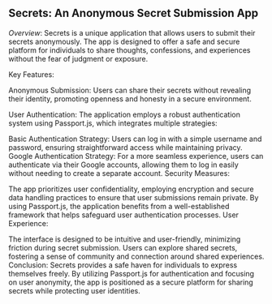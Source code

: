 
## Secrets: An Anonymous Secret Submission App
*Overview*:
Secrets is a unique application that allows users to submit their secrets anonymously. The app is designed to offer a safe and secure platform for individuals to share thoughts, confessions, and experiences without the fear of judgment or exposure.

Key Features:

Anonymous Submission: Users can share their secrets without revealing their identity, promoting openness and honesty in a secure environment.

User Authentication: The application employs a robust authentication system using Passport.js, which integrates multiple strategies:

Basic Authentication Strategy: Users can log in with a simple username and password, ensuring straightforward access while maintaining privacy.
Google Authentication Strategy: For a more seamless experience, users can authenticate via their Google accounts, allowing them to log in easily without needing to create a separate account.
Security Measures:

The app prioritizes user confidentiality, employing encryption and secure data handling practices to ensure that user submissions remain private.
By using Passport.js, the application benefits from a well-established framework that helps safeguard user authentication processes.
User Experience:

The interface is designed to be intuitive and user-friendly, minimizing friction during secret submission.
Users can explore shared secrets, fostering a sense of community and connection around shared experiences.
Conclusion:
Secrets provides a safe haven for individuals to express themselves freely. By utilizing Passport.js for authentication and focusing on user anonymity, the app is positioned as a secure platform for sharing secrets while protecting user identities.

